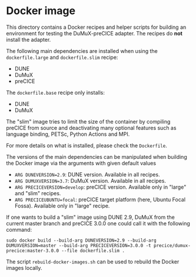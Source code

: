 # Docker image

This directory contains a Docker recipes and helper scripts for building an environment for testing the DuMuX-preCICE adapter. The recipes do **not** install the adapter.

The following main dependencies are installed when using the `dockerfile.large` and `dockerfile.slim` recipe:

- DUNE
- DuMuX
- preCICE

The `dockerfile.base` recipe only installs:

- DUNE
- DuMuX

The "slim" image tries to limit the size of the container by compiling preCICE from source and deactivating many optional features such as language binding, PETSc, Python Actions and MPI.

For more details on what is installed, please check the `Dockerfile`.

The versions of the main dependencies can be manipulated when building the Docker image via the arguments with given default values

- `ARG DUNEVERSION=2.9`: DUNE version. Available in all recipes.
- `ARG DUMUXVERSION=3.7`: DuMuX version. Available in all recipes.
- `ARG PRECICEVERSION=develop`: preCICE version. Available only in "large" and "slim" recipes.
- `ARG PRECICEUBUNTU=focal`: preCICE target platform (here, Ubuntu Focal Fossa). Available only in "large" recipe.

If one wants to build a "slim" image using DUNE 2.9, DuMuX from the current master branch and preCICE 3.0.0 one could call it with the following command:

```text
sudo docker build --build-arg DUNEVERSION=2.9 --build-arg DUMUXVERSION=master --build-arg PRECICEVERSION=3.0.0 -t precice/dumux-precice:master-3.0.0 --file dockerfile.slim .
```

The script `rebuild-docker-images.sh` can be used to rebuild the Docker images locally.
